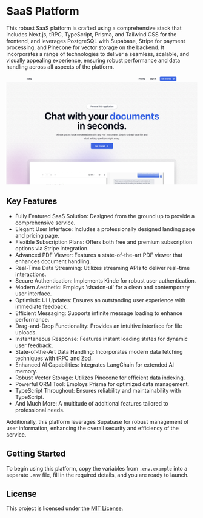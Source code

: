 # SaaS Platform

This robust SaaS platform is crafted using a comprehensive stack that includes Next.js, tRPC, TypeScript, Prisma, and Tailwind CSS for the frontend, and leverages PostgreSQL with Supabase, Stripe for payment processing, and Pinecone for vector storage on the backend. It incorporates a range of technologies to deliver a seamless, scalable, and visually appealing experience, ensuring robust performance and data handling across all aspects of the platform.


![Project Image](/public/home.jpg)


## Key Features

- Fully Featured SaaS Solution: Designed from the ground up to provide a comprehensive service.
- Elegant User Interface: Includes a professionally designed landing page and pricing page.
- Flexible Subscription Plans: Offers both free and premium subscription options via Stripe integration.
- Advanced PDF Viewer: Features a state-of-the-art PDF viewer that enhances document handling.
- Real-Time Data Streaming: Utilizes streaming APIs to deliver real-time interactions.
- Secure Authentication: Implements Kinde for robust user authentication.
- Modern Aesthetic: Employs 'shadcn-ui' for a clean and contemporary user interface.
- Optimistic UI Updates: Ensures an outstanding user experience with immediate feedback.
- Efficient Messaging: Supports infinite message loading to enhance performance.
- Drag-and-Drop Functionality: Provides an intuitive interface for file uploads.
- Instantaneous Response: Features instant loading states for dynamic user feedback.
- State-of-the-Art Data Handling: Incorporates modern data fetching techniques with tRPC and Zod.
- Enhanced AI Capabilities: Integrates LangChain for extended AI memory.
- Robust Vector Storage: Utilizes Pinecone for efficient data indexing.
- Powerful ORM Tool: Employs Prisma for optimized data management.
- TypeScript Throughout: Ensures reliability and maintainability with TypeScript.
- And Much More: A multitude of additional features tailored to professional needs.

Additionally, this platform leverages Supabase for robust management of user information, enhancing the overall security and efficiency of the service.

## Getting Started

To begin using this platform, copy the variables from `.env.example` into a separate `.env` file, fill in the required details, and you are ready to launch.

## License

This project is licensed under the [MIT License](https://choosealicense.com/licenses/mit/).
